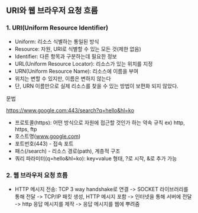 ## URI와 웹 브라우저 요청 흐름



### 1. URI(Uniform Resource Identifier)

- Uniform: 리소스 식별하는 통일된 방식
- Resource: 자원, URI로 식별할 수 있는 모든 것(제한 없음)
- Identifier: 다른 항목과 구분하는데 필요한 정보
- URL(Uniform Resource Locator): 리소스가 있는 위치를 지정
- URN(Uniform Resource Name): 리소스에 이름을 부여
- 위치는 변할 수 있지만, 이름은 변하지 않는다
- 단, URN 이름만으로 실제 리소스를 찾을 수 있는 방법이 보편화 되지 않았다.

문법

https://www.google.com:443/search?q=hello&hl=ko

- 프로토콜(https): 어떤 방식으로 자원에 접근할 것인가 하는 약속 규칙 ex) http, https, ftp
- 호스트명(www.google.com)
- 포트번호(443) - 접속 포트
- 패스(/search) - 리소스 경로(path), 계층적 구조
- 쿼리 파라미터(q=hello&hl=ko): key=value 형태, ?로 시작, &로 추가 가능



### 2. 웹 브라우저 요청 흐름

- HTTP 메시지 전송: TCP 3 way handshake로 연결 -> SOCKET 라이브러리를 통해 전달 -> TCP/IP 패킷 생성, HTTP 메시지 포함 -> 인터넷을 통해 서버에 전달 -> http 응답 메시지를 제작 -> 응답 메시지를 웹에 뿌려줌

